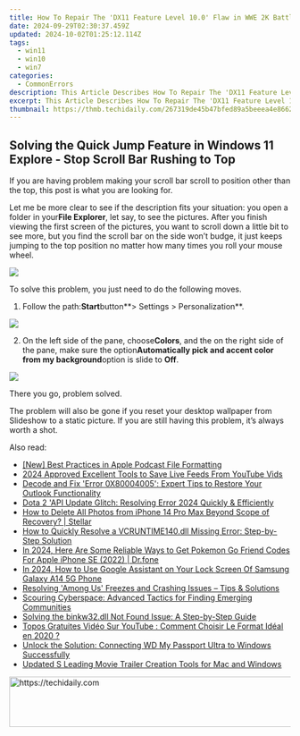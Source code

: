 ```yaml
---
title: How To Repair The 'DX11 Feature Level 10.0' Flaw in WWE 2K Battlegrounds
date: 2024-09-29T02:30:37.459Z
updated: 2024-10-02T01:25:12.114Z
tags:
  - win11
  - win10
  - win7
categories:
  - CommonErrors
description: This Article Describes How To Repair The 'DX11 Feature Level 10.0' Flaw in WWE 2K Battlegrounds
excerpt: This Article Describes How To Repair The 'DX11 Feature Level 10.0' Flaw in WWE 2K Battlegrounds
thumbnail: https://thmb.techidaily.com/267319de45b47bfed89a5beeea4e8662c6ef68d4fb035ab41968a0873cebbd66.jpg
---
```


## Solving the Quick Jump Feature in Windows 11 Explore - Stop Scroll Bar Rushing to Top

If you are having problem making your scroll bar scroll to position other than the top, this post is what you are looking for.  
  
Let me be more clear to see if the description fits your situation: you open a folder in your**File Explorer**, let say, to see the pictures. After you finish viewing the first screen of the pictures, you want to scroll down a little bit to see more, but you find the scroll bar on the side won’t budge, it just keeps jumping to the top position no matter how many times you roll your mouse wheel.
  
![](https://images.drivereasy.com/wp-content/uploads/2016/10/scroll-bar-keeps-on-top.jpg)

To solve this problem, you just need to do the following moves.
  
1) Follow the path:**Start**button**\> Settings > Personalization**.
  
![](https://images.drivereasy.com/wp-content/uploads/2016/10/start-button-settings-personalization-600x444.jpg)

2) On the left side of the pane, choose**Colors**, and the on the right side of the pane, make sure the option**Automatically pick and accent color from my background**option is slide to **Off**.
  
![](https://images.drivereasy.com/wp-content/uploads/2016/10/automatically-pick-and-accent-color-from-my-background.jpg)

There you go, problem solved.
  
The problem will also be gone if you reset your desktop wallpaper from Slideshow to a static picture. If you are still having this problem, it’s always worth a shot.

<ins class="adsbygoogle"
     style="display:block"
     data-ad-format="autorelaxed"
     data-ad-client="ca-pub-7571918770474297"
     data-ad-slot="1223367746"></ins>

<ins class="adsbygoogle"
     style="display:block"
     data-ad-client="ca-pub-7571918770474297"
     data-ad-slot="8358498916"
     data-ad-format="auto"
     data-full-width-responsive="true"></ins>

<span class="atpl-alsoreadstyle">Also read:</span>
<div><ul>
<li><a href="https://extra-resources.techidaily.com/new-best-practices-in-apple-podcast-file-formatting/"><u>[New] Best Practices in Apple Podcast File Formatting</u></a></li>
<li><a href="https://youtube-data.techidaily.com/approved-excellent-tools-to-save-live-feeds-from-youtube-vids/"><u>2024 Approved Excellent Tools to Save Live Feeds From YouTube Vids</u></a></li>
<li><a href="https://common-error.techidaily.com/decode-and-fix-error-0x80004005-expert-tips-to-restore-your-outlook-functionality/"><u>Decode and Fix 'Error 0X80004005': Expert Tips to Restore Your Outlook Functionality</u></a></li>
<li><a href="https://common-error.techidaily.com/dota-2-api-update-glitch-resolving-error-2024-quickly-and-efficiently/"><u>Dota 2 'API Update Glitch: Resolving Error 2024 Quickly & Efficiently</u></a></li>
<li><a href="https://phone-solutions.techidaily.com/how-to-delete-all-photos-from-iphone-14-pro-max-beyond-scope-of-recovery-stellar-by-stellar-data-recovery-ios-iphone-data-recovery/"><u>How to Delete All Photos from iPhone 14 Pro Max Beyond Scope of Recovery? | Stellar</u></a></li>
<li><a href="https://common-error.techidaily.com/how-to-quickly-resolve-a-vcruntime140dll-missing-error-step-by-step-solution/"><u>How to Quickly Resolve a VCRUNTIME140.dll Missing Error: Step-by-Step Solution</u></a></li>
<li><a href="https://ios-pokemon-go.techidaily.com/in-2024-here-are-some-reliable-ways-to-get-pokemon-go-friend-codes-for-apple-iphone-se-2022-drfone-by-drfone-virtual-ios/"><u>In 2024, Here Are Some Reliable Ways to Get Pokemon Go Friend Codes For Apple iPhone SE (2022) | Dr.fone</u></a></li>
<li><a href="https://android-unlock.techidaily.com/in-2024-how-to-use-google-assistant-on-your-lock-screen-of-samsung-galaxy-a14-5g-phone-by-drfone-android/"><u>In 2024, How to Use Google Assistant on Your Lock Screen Of Samsung Galaxy A14 5G Phone</u></a></li>
<li><a href="https://win-solutions.techidaily.com/resolving-among-us-freezes-and-crashing-issues-tips-and-solutions/"><u>Resolving 'Among Us' Freezes and Crashing Issues – Tips & Solutions</u></a></li>
<li><a href="https://facebook.techidaily.com/scouring-cyberspace-advanced-tactics-for-finding-emerging-communities/"><u>Scouring Cyberspace: Advanced Tactics for Finding Emerging Communities</u></a></li>
<li><a href="https://common-error.techidaily.com/solving-the-binkw32dll-not-found-issue-a-step-by-step-guide/"><u>Solving the binkw32.dll Not Found Issue: A Step-by-Step Guide</u></a></li>
<li><a href="https://blog-min.techidaily.com/topos-gratuites-video-sur-youtube-comment-choisir-le-format-ideal-en-2020/"><u>Topos Gratuites Vidéo Sur YouTube : Comment Choisir Le Format Idéal en 2020 ?</u></a></li>
<li><a href="https://common-error.techidaily.com/unlock-the-solution-connecting-wd-my-passport-ultra-to-windows-successfully/"><u>Unlock the Solution: Connecting WD My Passport Ultra to Windows Successfully</u></a></li>
<li><a href="https://ai-video-apps.techidaily.com/updated-s-leading-movie-trailer-creation-tools-for-mac-and-windows/"><u>Updated S Leading Movie Trailer Creation Tools for Mac and Windows</u></a></li>
</ul></div>

<!-- affiliate ads begin -->
<a href="https://ephamedtechinc.pxf.io/c/5597632/2130528/26400" target="_top" id="2130528">
  <img src="//a.impactradius-go.com/display-ad/26400-2130528" border="0" alt="https://techidaily.com" width="728" height="90"/>
</a>
<img height="0" width="0" src="https://ephamedtechinc.pxf.io/i/5597632/2130528/26400" style="position:absolute;visibility:hidden;" border="0" />
<!-- affiliate ads end -->


